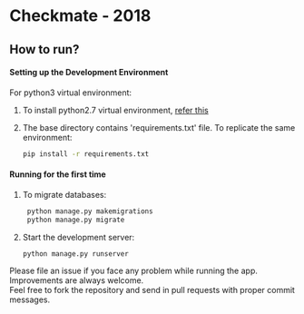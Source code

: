 # Checkmate - 2018

## How to run?
#### Setting up the Development Environment
For python3 virtual environment:

1. To install python2.7 virtual environment, [refer this](https://help.dreamhost.com/hc/en-us/articles/215489338-Installing-and-using-virtualenv-with-Python-2)

2. The base directory contains 'requirements.txt' file. To replicate the same environment:
   ```bash
   pip install -r requirements.txt
   ```

#### Running for the first time
1. To migrate databases:<br>
   ```bash
    python manage.py makemigrations
    python manage.py migrate
   ```
2. Start the development server:
   ```bash
   python manage.py runserver
   ```
Please file an issue if you face any problem while running the app.<br> 
Improvements are always welcome.<br>
Feel free to fork the repository and send in pull requests with proper commit messages.

